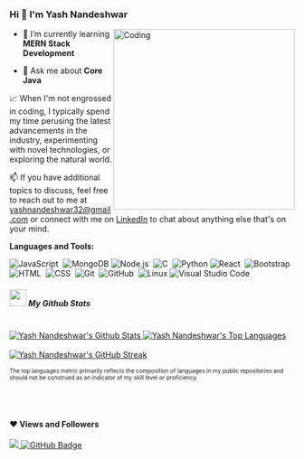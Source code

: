 ### Hi 👋 I'm Yash Nandeshwar
<img align="right" alt="Coding" width="320" src="https://analyticsindiamag.com/wp-content/uploads/2018/12/developer-dribbble.gif">

- 🌱 I’m currently learning **MERN Stack Development**

- 💬 Ask me about **Core Java**

📈 When I'm not engrossed in coding,  I typically spend my time perusing the latest advancements in the industry,  experimenting with novel technologies, or exploring the natural world.

📫 If you have additional topics to discuss, feel free to reach out to me at yashnandeshwar32@gmail.com or connect with me on [LinkedIn](https://www.linkedin.com/in/yash-nandeshwar-880b18267/) to chat about anything else that's on your mind.

**Languages and Tools:**

![JavaScript](https://img.shields.io/badge/-JavaScript-05122A?style=flat&logo=javascript)&nbsp;
![MongoDB](https://img.shields.io/badge/-MongoDB-05122A?style=flat&logo=mongodb)
![Node.js](https://img.shields.io/badge/-Node.js-05122A?style=flat&logo=node.js)&nbsp;
![C](https://img.shields.io/badge/-C-05122A?style=flat&logo=C&logoColor=A8B9CC)&nbsp;
![Python](https://img.shields.io/badge/-Python-05122A?style=flat&logo=python)
![React](https://img.shields.io/badge/-React-05122A?style=flat&logo=react)&nbsp;
![Bootstrap](https://img.shields.io/badge/-Bootstrap-05122A?style=flat&logo=bootstrap&logoColor=563D7C)
![HTML](https://img.shields.io/badge/-HTML-05122A?style=flat&logo=HTML5)&nbsp;
![CSS](https://img.shields.io/badge/-CSS-05122A?style=flat&logo=CSS3&logoColor=1572B6)&nbsp;
![Git](https://img.shields.io/badge/-Git-05122A?style=flat&logo=git)&nbsp;
![GitHub](https://img.shields.io/badge/-GitHub-05122A?style=flat&logo=github)&nbsp;
![Linux](https://img.shields.io/badge/-Linux-05122A?style=flat&logo=linux)
![Visual Studio Code](https://img.shields.io/badge/-Visual%20Studio%20Code-05122A?style=flat&logo=visual-studio-code&logoColor=007ACC)&nbsp;


<h5><img src="https://media.giphy.com/media/iY8CRBdQXODJSCERIr/giphy.gif" width="30px">&nbsp;My Github Stats</h6>

<br/>
<a href="https://github.com/yash3567/github-readme-stats">
  <img alt="Yash Nandeshwar's Github Stats" src="https://github-readme-stats.vercel.app/api?username=yash3567&show_icons=true&count_private=true&theme=react&hide_border=true&bg_color=0D1117&title_color=8A2BE2&text_color=FFFFFF&icon_color=8A2BE2" />
</a>
<a href="https://github.com/yash3567/github-readme-stats">
  <img alt="Yash Nandeshwar's Top Languages" src="https://github-readme-stats.vercel.app/api/top-langs/?username=yash3567&langs_count=8&count_private=true&layout=compact&theme=react&hide_border=true&bg_color=0D1117&title_color=8A2BE2&text_color=FFFFFF&icon_color=8A2BE2" />
</a>
<br/>
<br/>
<a href="https://github.com/yash3567/github-readme-stats">
  <img alt="Yash Nandeshwar's GitHub Streak" src="https://github-readme-streak-stats.herokuapp.com/?user=yash3567&theme=react&hide_border=true&background=0D1117&stroke=8A2BE2&ring=8A2BE2&fire=8A2BE2&currStreakNum=8A2BE2&sideNums=8A2BE2&currStreakLabel=8A2BE2&sideLabels=8A2BE2&dates=FFFFFF" />
</a>
<br/>

<font size="0.2px">The top languages metric primarily reflects the composition of languages in my public repositories and should not be construed as an indicator of my skill level or proficiency.</font>


<br/>
<br/>


#### ❤ Views and Followers
<a href="https://github.com/Meghna-DAS/github-profile-views-counter">
    <img src="https://komarev.com/ghpvc/?username=yash3567">
</a>
<a href="https://github.com/yash3567?tab=followers"><img src="https://img.shields.io/github/followers/yash3567?label=Followers&style=social" alt="GitHub Badge"></a>


